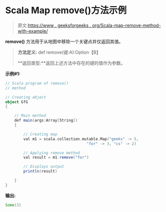# Scala Map remove()方法示例

> 原文:[https://www . geeksforgeeks . org/Scala-map-remove-method-with-example/](https://www.geeksforgeeks.org/scala-map-remove-method-with-example/)

**remove()** 方法用于从地图中移除一个关键点并仅返回其值。

> **方法定义:** def remove(键:A):Option【B】
> 
> **返回类型:**返回上述方法中存在的键的值作为参数。

**示例#1:**

```scala
// Scala program of remove()
// method

// Creating object
object GfG
{ 

    // Main method
    def main(args:Array[String])
    {

        // Creating map
        val m1 = scala.collection.mutable.Map("geeks" -> 5, 
                                    "for" -> 3, "cs" -> 2)

        // Applying remove method
        val result = m1.remove("for")

        // Displays output
        println(result)

    }
}
```

**输出:**

```scala
Some(3)

```